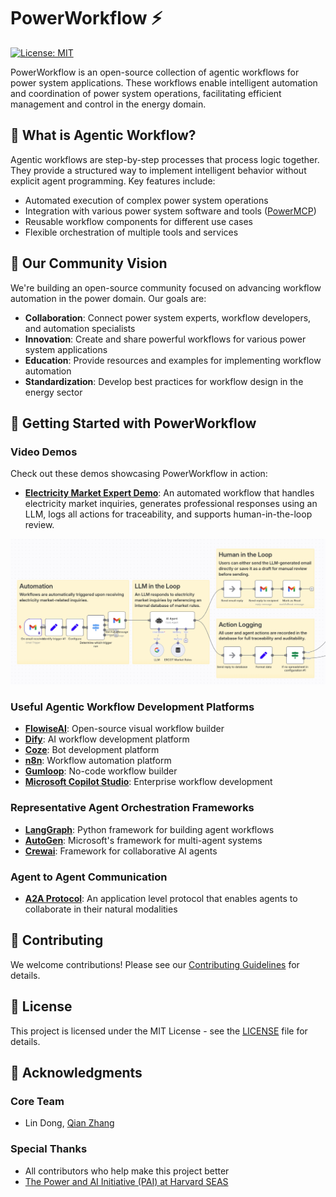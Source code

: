 # PowerWorkflow ⚡

[![License: MIT](https://img.shields.io/badge/License-MIT-yellow.svg)](https://opensource.org/licenses/MIT)

PowerWorkflow is an open-source collection of agentic workflows for power system applications. These workflows enable intelligent automation and coordination of power system operations, facilitating efficient management and control in the energy domain.

## 🌟 What is Agentic Workflow?

Agentic workflows are step-by-step processes that process logic together. They provide a structured way to implement intelligent behavior without explicit agent programming. Key features include:

- Automated execution of complex power system operations
- Integration with various power system software and tools ([PowerMCP](https://github.com/power-agent/PowerMCP))
- Reusable workflow components for different use cases
- Flexible orchestration of multiple tools and services

## 🤝 Our Community Vision

We're building an open-source community focused on advancing workflow automation in the power domain. Our goals are:

- **Collaboration**: Connect power system experts, workflow developers, and automation specialists
- **Innovation**: Create and share powerful workflows for various power system applications
- **Education**: Provide resources and examples for implementing workflow automation
- **Standardization**: Develop best practices for workflow design in the energy sector

## 🚀 Getting Started with PowerWorkflow

### Video Demos

Check out these demos showcasing PowerWorkflow in action:

- [**Electricity Market Expert Demo**](https://www.youtube.com/watch?v=ccY93ssvUwU): An automated workflow that handles electricity market inquiries, generates professional responses using an LLM, logs all actions for traceability, and supports human-in-the-loop review.

![Electricity Market Expert Workflow](Electricity%20Market%20Expert/Market%20Expert%20WF.png)

### Useful Agentic Workflow Development Platforms

- [**FlowiseAI**](https://flowiseai.com/): Open-source visual workflow builder
- [**Dify**](https://dify.ai/): AI workflow development platform
- [**Coze**](https://www.coze.com/): Bot development platform
- [**n8n**](https://n8n.io/): Workflow automation platform
- [**Gumloop**](https://gumloop.com/): No-code workflow builder
- [**Microsoft Copilot Studio**](https://www.microsoft.com/en-us/microsoft-copilot/microsoft-copilot-studio): Enterprise workflow development

### Representative Agent Orchestration Frameworks

- [**LangGraph**](https://python.langchain.com/docs/langgraph): Python framework for building agent workflows
- [**AutoGen**](https://microsoft.github.io/autogen/): Microsoft's framework for multi-agent systems
- [**Crewai**](https://github.com/joaomdmoura/crewAI): Framework for collaborative AI agents

### Agent to Agent Communication

- [**A2A Protocol**](https://google.github.io/A2A/): An application level protocol that enables agents to collaborate in their natural modalities

## 🤝 Contributing

We welcome contributions! Please see our [Contributing Guidelines](https://power-agent.github.io/) for details.

## 📄 License

This project is licensed under the MIT License - see the [LICENSE](LICENSE) file for details.

## 🙏 Acknowledgments

### Core Team
- Lin Dong, [Qian Zhang](https://seas.harvard.edu/person/qian-zhang)

### Special Thanks
- All contributors who help make this project better
- [The Power and AI Initiative (PAI) at Harvard SEAS](https://pai.seas.harvard.edu/)